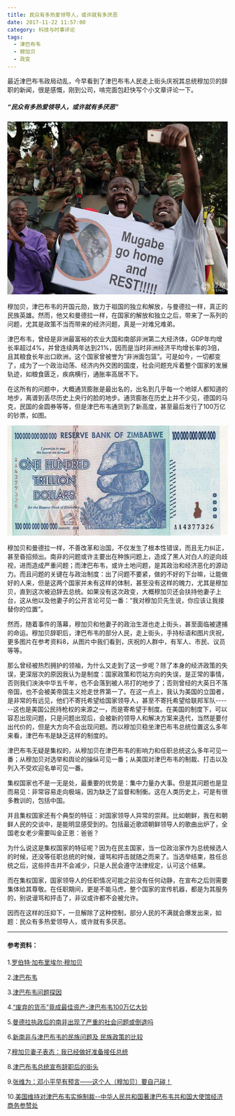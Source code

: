 ```yaml
---
title: 民众有多热爱领导人，或许就有多厌恶
date: 2017-11-22 11:57:00
category: 科技与时事评论
tags:
  - 津巴布韦
  - 穆加贝
  - 政变
---
```


最近津巴布韦政局动乱，今早看到了津巴布韦人民走上街头庆祝其总统穆加贝的辞职的新闻，很是感慨，刚到公司，啃完面包赶快写个小文章评论一下。

##### “民众有多热爱领导人，或许就有多厌恶”

![穆加贝辞职后，人民走上街头庆祝](民众有多热爱领导人，或许就有多厌恶/2.jpg)

<!--more-->

穆加贝，津巴布韦的开国元勋，致力于祖国的独立和解放，与曼德拉一样，真正的民族英雄。然而，他又和曼德拉一样，在国家的解放和独立之后，带来了一系列的问题，尤其是政策不当而带来的经济问题，真是一对难兄难弟。

津巴布韦，曾经是非洲最富裕的农业大国和南部非洲第二大经济体，GDP年均增长率超过4%，并曾连续两年达到21%，因而是当时非洲经济平均增长率的3倍，且其粮食长年出口欧洲，这个国家曾被誉为“非洲面包篮”。可是如今，一切都变了，成为了一个政治动荡、经济内外交困的国度，社会问题充斥着整个国家的发展轨迹，如粮食匮乏，疾病横行，通胀率高居不下。

在这所有的问题中，大概通货膨胀是最出名的，出名到几乎每一个地球人都知道的地步，离谱到丢尽历史上央行的脸的地步。通货膨胀在历史上并不少见，德国的马克，民国的金圆券等等，但是津巴布韦通货到了新高度，甚至最后发行了100万亿的钞票，如图。

![我什么时候要是有这么多人民币就好了，亿分之一也行](民众有多热爱领导人，或许就有多厌恶/1.jpeg)

穆加贝和曼德拉一样，不善改革和治国，不仅发生了根本性错误，而且无力纠正，甚至昏招频出。南非的问题或许主要出在种族问题上，造成了黑人对白人的逆向歧视，进而造成严重问题；而津巴布韦，或许土地问题，是其政治和经济恶化的源动力。而且问题的关键在与政治制度：出了问题不要紧，做的不好的下台嘛，让能做好的人来，但是这两个国家并未有这样的体制，甚至没有这样的魄力，尤其是穆加贝，直到这次被迫辞去总统。如果没有这次政变，大概穆加贝还会扶持他妻子上台，这从他以及他妻子的公开言论可见一番：“我对穆加贝先生说，你应该让我接替你的位置”。

然而，随着事件的落幕，穆加贝和他妻子的政治生涯也走上街头，甚至面临被逮捕的命运。穆加贝辞职后，津巴布韦的部分人民，走上街头，手持标语和图片庆祝，更多图片在参考资料8，从图片中我们看到，庆祝的人群中，有军人、市民、议员等等。

那么曾经被热烈拥护的领袖，为什么又走到了这一步呢？除了本身的经济政策的失误，更深层次的原因我认为是制度：国家政策和罚站方向的失误，是正常的事情，否则我们泱泱中华五千年，也不会落到被人吊打的地步了；否则曾经的大英日不落帝国，也不会被美帝国主义抢走世界第一了。在这一点上，我认为美国的立国者，是非常的有远见，他们不寄托希望给国家领导人，甚至不寄托希望给联邦军队------这也是美国公民持枪权的来源之一，而是寄希望于制度。在美国的制度下，可以容忍出现问题，只是问题出现后，会被新的领导人和解决方案来迭代，当然是要付出代价的，但是大方向不会出现问题。而以穆加贝稳坐津巴布韦总统位置这么多年来看，津巴布韦是缺乏这样的制度的。

津巴布韦无疑是集权的，从穆加贝在津巴布韦的影响力和任职总统这么多年可见一番；从穆加贝对选举和舆论的操纵可见一番；从美国对津巴布韦的制裁、打击以及列入不受欢迎名单可见一番。

集权国家也不是一无是处，最重要的优势是：集中力量办大事。但是其问题也是显而易见：非常容易走向极端，因为缺乏了监督和制衡。这在人类历史上，可是有很多教训的，包括中国。

并且集权国家还有个典型的特征：对国家领导人异常的崇拜。比如朝鲜，我在和朝鲜人民的交谈中，是能明显感受到的。包括最近歌颂朝鲜领导人的歌曲出炉了，全国老女老少需要叫金正恩：爸爸？

为什么说这是集权国家的特征呢？因为在民主国家，当一位政治家作为总统候选人的时候，还没等任职总统的时候，谩骂和抨击就随之而来了。当选举结束，胜任总统之后，这些抨击并不会减少，只是人民会遵守法律规定，认可这个结果。

而在集权国家，国家领导人的任职情况可能之前没有任何动静，在宣布之后则需要集体给其尊敬。在任职期间，更是不能马虎，整个国家的宣传机器，都是为其服务的，别说谩骂和抨击了，非议或许都不会被允许。

因而在这样的压抑下，一旦解除了这种控制，部分人民的不满就会爆发出来，如题：民众有多热爱领导人，或许就有多厌恶。



---
#### 参考资料：

1.[罗伯特·加布里埃尔·穆加贝](https://baike.baidu.com/item/%E7%BD%97%E4%BC%AF%E7%89%B9%C2%B7%E5%8A%A0%E5%B8%83%E9%87%8C%E5%9F%83%E5%B0%94%C2%B7%E7%A9%86%E5%8A%A0%E8%B4%9D/2701734?fr=aladdin&fromid=3078235&fromtitle=%E7%A9%86%E5%8A%A0%E8%B4%9D)

2.[津巴布韦](https://baike.baidu.com/item/%E6%B4%A5%E5%B7%B4%E5%B8%83%E9%9F%A6/422924?fr=aladdin)

3.[津巴布韦问题探因](http://www.cqvip.com/qk/82189x/2005002/15641065.html)

4.[“废弃的货币”竟成最佳资产-津巴布韦100万亿大钞](http://forex.cngold.com.cn/20160516d1710n70296918.html)

5.[曼德拉执政后的南非出现了严重的社会问题或倒退吗](https://www.zhihu.com/question/22202198)

6.[新南非与津巴布韦的民族问题及
民族政策的比较](http://iwaas.cass.cn/webpic/web/cns/paper/uploadfiles/2/XYFZ201107005.pdf)

7.[穆加贝妻子表态：我已经做好准备接任总统](http://news.sina.com.cn/w/2017-11-07/doc-ifynmvuq9131978.shtml)

8.[津巴布韦总统宣布辞职后的街头](http://inews.ifeng.com/yidian/53473748/news.shtml?ch=ref_zbs_ydzx_news)

9.[张维为：邓小平早有预言——这个人（穆加贝）要自己碰！](http://www.guancha.cn/ZhangWeiWei/2017_11_16_435106.shtml)

10.[美国维持对津巴布韦实施制裁--中华人民共和国著津巴布韦共和国大使馆经济商务参赞处](http://zimbabwe.mofcom.gov.cn/article/jmxw/201309/20130900318338.shtml)
